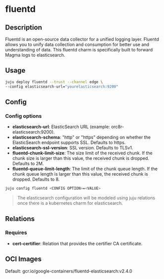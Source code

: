 # fluentd

## Description

Fluentd is an open-source data collector for a unified logging layer. Fluentd allows you to unify 
data collection and consumption for better use and understanding of data. This fluentd charm 
is specifically built to forward Magma logs to elasticsearch.

## Usage

```bash
juju deploy fluentd --trust --channel edge \
--config elasticsearch-url="yourelasticsearch:9200" 
```

## Config

### Config options

- **elasticsearch-url**: ElasticSearch URL (example: orc8r-elasticsearch:9200).
- **elasticsearch-schema**: "http" or "https" depending on whether the ElasticSearch endpoint 
supports SSL. Defaults to https.
- **elasticsearch-ssl-version**: SSL version. Defaults to TLSv1.
- **fluentd-chunk-limit-size**: The size limit of the received chunk. If the chunk size is larger 
than this value, the received chunk is dropped. Defaults to 2M.
- **fluentd-queue-limit-length**: The limit of the chunk queue length. If the chunk queue length 
is larger than this value, the received chunk is dropped. Defaults to 8.

```bash
juju config fluentd <CONFIG OPTION>=<VALUE>
```

> The elasticsearch configuration will be modeled using juju relations once there is a kubernetes
> charm for elasticsearch.

## Relations

### Requires

- **cert-certifier**: Relation that provides the certifier CA certificate.

## OCI Images

Default: gcr.io/google-containers/fluentd-elasticsearch:v2.4.0
